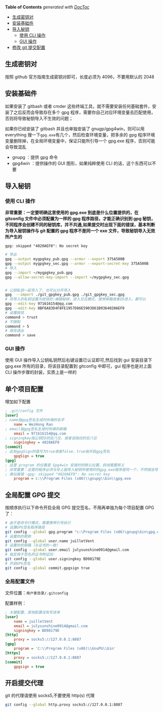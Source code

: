 <!-- START doctoc generated TOC please keep comment here to allow auto update -->
<!-- DON'T EDIT THIS SECTION, INSTEAD RE-RUN doctoc TO UPDATE -->

**Table of Contents** _generated with [DocToc](https://github.com/thlorenz/doctoc)_

- [生成密钥对](#%E7%94%9F%E6%88%90%E5%AF%86%E9%92%A5%E5%AF%B9)
- [安装基础件](#%E5%AE%89%E8%A3%85%E5%9F%BA%E7%A1%80%E4%BB%B6)
- [导入秘钥](#%E5%AF%BC%E5%85%A5%E7%A7%98%E9%92%A5)
  - [使用 CLI 操作](#%E4%BD%BF%E7%94%A8-cli-%E6%93%8D%E4%BD%9C)
  - [GUI 操作](#gui-%E6%93%8D%E4%BD%9C)
- [修改 git 提交配置](#%E4%BF%AE%E6%94%B9-git-%E6%8F%90%E4%BA%A4%E9%85%8D%E7%BD%AE)

<!-- END doctoc generated TOC please keep comment here to allow auto update -->

## 生成密钥对

按照 github 官方指南生成密钥对即可，长度必须为 4096，不要用默认的 2048

## 安装基础件

如果安装了 gitbash 或者 cmder 这些终端工具，就不需要安装任何基础套件，安装了之后反而会导致存在多个 gpg 程序，需要你自己对应环境变量去匹配使用，否则将导致秘钥导入不生效的问题；

如果你已经安装了 gitbash 并且也单独安装了 gnugp/gpg4win，则可以用 everything 搜一下`gpg.exe`有几个，然后检查环境变量，把多余的 gpg 程序环境变量删除掉，在全局环境变量中，保证只能所引导一个 gpg.exe 程序，否则可能会导致混乱

- gnupg ：提供 gpg 命令
- gpg4win ：提供操作的 GUI 图形，如果纯粹使用 CLI 的话，这个东西可以不要

## 导入秘钥

### 使用 CLI 操作

**非常重要：一定要明确这里使用的 gpg.exe 到底是什么位置提供的，在 gitconfig 文件中必须配置为一样的 gpg 程序路径，才能正确识别到 gpg 秘钥，不同程序会创建不同的秘钥库，并不共通,如果提交时出现下面的错误，基本判断为导入秘钥操作与 git 配置的 gpg 程序不是同一个 exe 文件，导致秘钥导入无效所产生的**

```
gpg: skipped "4020AEF0": No secret key
```

```bash
# 导出
gpg --output mygpgkey_pub.gpg --armor --export 375A500B
gpg --output mygpgkey_sec.gpg --armor --export-secret-key 375A500B
# 导入
gpg --import ~/mygpgkey_pub.gpg
gpg --allow-secret-key-import --import ~/mygpgkey_sec.gpg


# 公钥私钥一起导入了，也可以分开导入
gpg  --import ./git_gpgkey_pub.gpg ./git_gpgkey_sec.gpg
# 将导入的私钥设置为授信的:编辑秘钥，进入交互模式，使用邮箱或者ID进入，都可以
gpg --edit-key 971616154@qq.com
gpg --edit-key 8BF6A83D4F8FE1957D86E5903D61B9364020AEF0
# 设置授信
commond > trust
# 不限制
commond > 5
# 保存退出
commond > save
```

### GUI 操作

使用 GUI 操作导入公钥私钥然后右键设置已认证即可,然后找到 gui 安装目录下 gpg.exe 所有的目录，将该目录配置到 gitconfig 中即可，gui 程序也是对上面 CLI 操作步骤的封装，实质上是一样的

## 单个项目配置

增加如下配置

```ini
; .git/config 文件
[user]
; name指gpg签名生成时你填的名字
    name = WeiHong Ran
; email指gpg签名生成时你填的邮箱
    email = 971616154@qq.com
; signingkey指公钥ID的后八位，或者说指纹的后八位
    signingkey = 4020AEF0
[commit]
; 此处gpgSign的值可为true或者false，true指开启gpg签名
    gpgSign = true
[gpg]
; 这里 program 的位置是 Gpg4win 安装时的默认位置，斜线需要转义
; 非常重要：这里的程序必须与你上面导入秘钥所使用的的gpg.exe程序是同一个，不然就会导致秘钥找不到
; 类似报错：gpg: skipped "4020AEF0": No secret key
	program = c:\\Program Files (x86)\\gnupg\\bin\\gpg.exe
```

## 全局配置 GPG 提交

按顺序执行以下命令开启全局 GPG 提交签名，不用再单独为每个项目配置 GPG 了：

```bash
# 由于是命令行模式，需要携带引号执行
# 设置GPG签名程序路径
git config --global gpg.program "c:\Program Files (x86)\gnupg\bin\gpg.exe"
# 设置你的昵称
git config --global user.name juilletVent
# 设置你的邮箱（与证书的一致）
git config --global user.email julysunshine0914@gmail.com
# 指定用于签名的证书特征ID
git config --global user.signingkey BD98179E
# 开启GPG签名
git config --global commit.gpgsign true
```

### 全局配置文件

文件位置：`用户家目录/.gitconfig`

配置样例：

```ini
; 关键配置，其他配置没有写进来
[user]
	name = juilletVent
	email = julysunshine0914@gmail.com
	signingkey = BD98179E
[http]
	proxy = socks5://127.0.0.1:8887
[gpg]
	program = 'C:\\Program Files (x86)\\GnuPG\\bin'
[https]
	proxy = socks5://127.0.0.1:8887
[commit]
	gpgsign = true

```

## 开启提交代理

git 的代理请使用 socks5,不要使用 http(s) 代理

```bash
git config --global http.proxy socks5://127.0.0.1:8887
```
